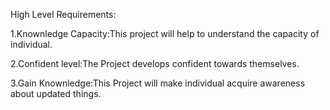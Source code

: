 High Level Requirements:

 1.Knownledge Capacity:This project will help to understand the capacity of individual.
 
 2.Confident level:The Project develops confident towards themselves.
 
 3.Gain Knownledge:This Project will make individual acquire awareness about updated things.


